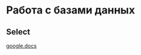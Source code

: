 # Работа с базами данных

## Select
[google.docs](https://docs.google.com/spreadsheets/d/1tjte-jWriAMEhy2JSB_MjnrJDMB3VoD0jU6ezk18OM4/edit?gid=0#gid=0)
